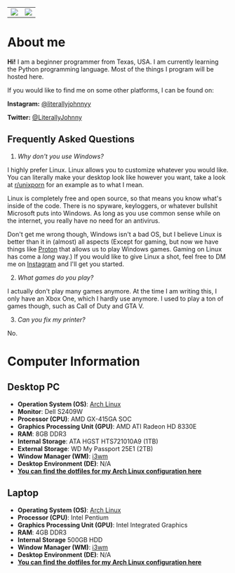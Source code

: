 <table>
  <tr>
    <td align="center" style="padding=0;width=50%;">
      <img align="center" style="padding=0;" src="https://github-readme-stats.vercel.app/api?username=literallyjohnny&count_private=true&include_all_commits=true&show_icons=true&hide_title=true&hide_border=true"/>
    </td>
    <td align="center" style="padding=0;width=50%;">
      <img align="center" style="padding=0;" src="https://github-readme-stats.vercel.app/api/top-langs/?username=literallyjohnny&layout=compact&hide_border=true"/>
    </td>
  </tr>
</table>

# About me

**Hi!** I am a beginner programmer from Texas, USA. I am currently learning the Python programming language. Most of the things I program will be hosted here.

If you would like to find me on some other platforms, I can be found on:

**Instagram:** [@literallyjohnnyy](https://instagram.com/literallyjohnnyy)

**Twitter:** [@LiterallyJohnny](https://twitter.com/LiterallyJohnny)

## Frequently Asked Questions
1. *Why don't you use Windows?*

I highly prefer Linux. Linux allows you to customize whatever you would like. You can literally make your desktop look like however you want, take a look at [r/unixporn](https://www.reddit.com/r/unixporn/) for an example as to what I mean.

Linux is completely free and open source, so that means you know what's inside of the code. There is no spyware, keyloggers, or whatever bullshit Microsoft puts into Windows. As long as you use common sense while on the internet, you really have no need for an antivirus.

Don't get me wrong though, Windows isn't a bad OS, but I believe Linux is better than it in (almost) all aspects (Except for gaming, but now we have things like [Proton](www.protondb.com.) that allows us to play Windows games. Gaming on Linux has come a *long* way.) If you would like to give Linux a shot, feel free to DM me on [Instagram](https://instagram.com/literallyjohnnyy) and I'll get you started.

2. *What games do you play?*

I actually don't play many games anymore. At the time I am writing this, I only have an Xbox One, which I hardly use anymore. I used to play a ton of games though, such as Call of Duty and GTA V.

3. *Can you fix my printer?*

No.

# Computer Information
## Desktop PC
- **Operation System (OS)**: [Arch Linux](https://archlinux.org)
- **Monitor**: Dell S2409W
- **Processor (CPU)**: AMD GX-415GA SOC
- **Graphics Processing Unit (GPU)**: AMD ATI Radeon HD 8330E
- **RAM**: 8GB DDR3
- **Internal Storage**: ATA HGST HTS721010A9 (1TB)
- **External Storage**: WD My Passport 25E1 (2TB)
- **Window Manager (WM)**: [i3wm](https://github.com/i3/i3)
- **Desktop Environment (DE)**: N/A
- [**You can find the dotfiles for my Arch Linux configuration here**](https://github.com/LiterallyJohnny/Dotfiles)

## Laptop
- **Operating System (OS)**: [Arch Linux](https://archlinux.org/)
- **Processor (CPU)**: Intel Pentium
- **Graphics Processing Unit (GPU)**: Intel Integrated Graphics
- **RAM**: 4GB DDR3
- **Internal Storage** 500GB HDD
- **Window Manager (WM)**: [i3wm](https://github.com/i3/i3)
- **Desktop Environment (DE)**: N/A
- [**You can find the dotfiles for my Arch Linux configuration here**](https://github.com/LiterallyJohnny/Dotfiles)
